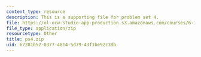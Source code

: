 ```yaml
---
content_type: resource
description: This is a supporting file for problem set 4.
file: https://ol-ocw-studio-app-production.s3.amazonaws.com/courses/6-170-laboratory-in-software-engineering-fall-2005/67281b52037748145d7943f1be92c3db_ps4.zip
file_type: application/zip
resourcetype: Other
title: ps4.zip
uid: 67281b52-0377-4814-5d79-43f1be92c3db
---
```

